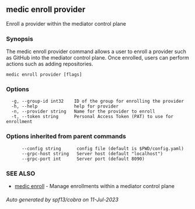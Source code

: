 ## medic enroll provider

Enroll a provider within the mediator control plane

### Synopsis

The medic enroll provider command allows a user to enroll a provider
such as GitHub into the mediator control plane. Once enrolled, users can perform
actions such as adding repositories.

```
medic enroll provider [flags]
```

### Options

```
  -g, --group-id int32    ID of the group for enrolling the provider
  -h, --help              help for provider
  -n, --provider string   Name for the provider to enroll
  -t, --token string      Personal Access Token (PAT) to use for enrollment
```

### Options inherited from parent commands

```
      --config string      config file (default is $PWD/config.yaml)
      --grpc-host string   Server host (default "localhost")
      --grpc-port int      Server port (default 8090)
```

### SEE ALSO

* [medic enroll](medic_enroll.md)	 - Manage enrollments within a mediator control plane

###### Auto generated by spf13/cobra on 11-Jul-2023
